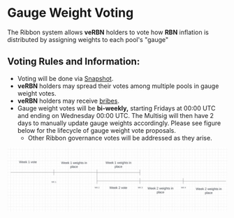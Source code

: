 # Gauge Weight Voting

The Ribbon system allows **veRBN** holders to vote how **RBN** inflation is distributed by assigning weights to each pool's "gauge"

## **Voting Rules and Information:**

* Voting will be done via [Snapshot](https://snapshot.org/#/rbn.eth).
* **veRBN** holders may spread their votes among multiple pools in gauge weight votes.
* **veRBN** holders may receive [bribes](bribes.md).&#x20;
* Gauge weight votes will be **bi-weekly,** starting Fridays at 00:00 UTC and ending on Wednesday 00:00 UTC. The Multisig will then have 2 days to manually update gauge weights accordingly. Please see figure below for the lifecycle of gauge weight vote proposals.
  * Other Ribbon governance votes will be addressed as they arise.

![](<../.gitbook/assets/IMAGE 2022-04-07 111450.jpg>)





